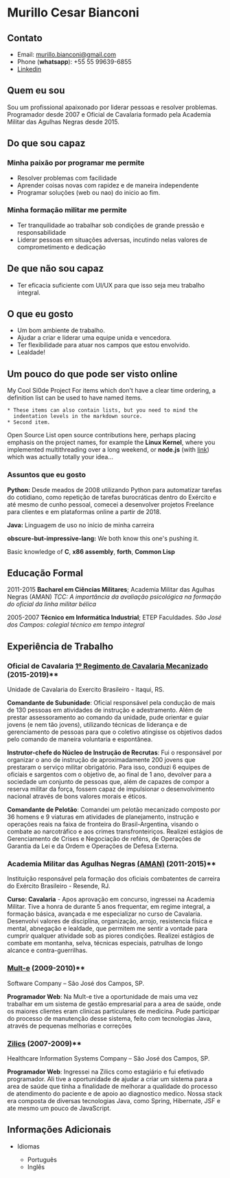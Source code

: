 Murillo Cesar Bianconi
======================

## Contato
- Email: [murillo.bianconi@gmail.com](mailto:murillo.bianconi@gmail.com)
- Phone (**whatsapp**): +55 55 99639-6855
- [Linkedin](https://www.linkedin.com/in/mcbianconi)


## Quem eu sou
Sou um profissional apaixonado por liderar pessoas e resolver problemas. Programador desde 2007 e Oficial de Cavalaria formado pela Academia Militar das Agulhas Negras desde 2015.


## Do que sou capaz
### Minha paixão por programar me permite
- Resolver problemas com facilidade
- Aprender coisas novas com rapidez e de maneira independente
- Programar soluções (web ou nao) do inicio ao fim.

### Minha formação militar me permite
- Ter tranquilidade ao trabalhar sob condições de grande pressão e responsabilidade
- Liderar pessoas em situações adversas, incutindo nelas valores de comprometimento e dedicação


## De que não sou capaz
- Ter eficacia suficiente com UI/UX para que isso seja meu trabalho integral.

## O que eu gosto
- Um bom ambiente de trabalho.
- Ajudar a criar e liderar uma equipe unida e vencedora.
- Ter flexibilidade para atuar nos campos que estou envolvido.
- Lealdade!

## Um pouco do que pode ser visto online

My Cool Si0de Project
   For items which don't have a clear time ordering, a definition
    list can be used to have named items.

    * These items can also contain lists, but you need to mind the
      indentation levels in the markdown source.
    * Second item.

Open Source
   List open source contributions here, perhaps placing emphasis on
    the project names, for example the **Linux Kernel**, where you
    implemented multithreading over a long weekend, or **node.js**
    (with [link](http://nodejs.org)) which was actually totally
    your idea...


### Assuntos que eu gosto

   **Python:** Desde meados de 2008 utilizando Python para automatizar tarefas do cotidiano,
   como repetição de tarefas burocráticas dentro do Exército e até mesmo de cunho pessoal, comecei a desenvolver projetos Freelance para clientes e em plataformas online a partir de 2018.

   **Java:** Linguagem de uso no início de minha carreira

   **obscure-but-impressive-lang:** We both know this one's pushing
    it.

   Basic knowledge of **C**, **x86 assembly**, **forth**, **Common Lisp**

[ref]: https://github.com/githubuser/superlongprojectname


## Educação Formal

2011-2015
    **Bacharel em Ciências Militares**; Academia Militar das Agulhas Negras (AMAN)
    *TCC: A importância da avaliação psicológica na formação do oficial da linha militar bélica*

2005-2007
    **Técnico em Informática Industrial**; ETEP Faculdades.
    *São José dos Campos: colegial técnico em tempo integral*

## Experiência de Trabalho

### Oficial de Cavalaria [1º Regimento de Cavalaria Mecanizado](http://www.1rcmec.eb.mil.br) (2015-2019)**
Unidade de Cavalaria do Exercito Brasileiro - Itaqui, RS.

**Comandante de Subunidade**: Oficial responsável pela condução de mais de 130 pessoas em atividades de instrução e adestramento. Além de prestar assessoramento ao comando da unidade, pude orientar e guiar jovens (e nem tão jovens), utilizando técnicas de liderança e de gerenciamento de pessoas para que o coletivo atingisse os objetivos dados pelo comando de maneira voluntaria e espontânea.

**Instrutor-chefe do Núcleo de Instrução de Recrutas**: Fui o responsável por organizar o ano de instrução de aproximadamente 200 jovens que prestaram o serviço militar obrigatório. Para isso, conduzi 6 equipes de oficiais e sargentos com o objetivo de, ao final de 1 ano, devolver para a sociedade um conjunto de pessoas que, além de capazes de compor a reserva militar da força, fossem capaz de impulsionar o desenvolvimento nacional através de bons valores morais e éticos.

**Comandante de Pelotão**: Comandei um pelotão mecanizado composto por 36 homens e 9 viaturas em atividades de planejamento, instrução e operações reais na faixa de fronteira do Brasil-Argentina, visando o combate ao narcotráfico e aos crimes transfronteiriços.
Realizei estágios de Gerenciamento de Crises e Negociação de reféns, de Operações de Garantia da Lei e da Ordem e Operações de Defesa Externa.



### Academia Militar das Agulhas Negras [(AMAN)](http://www.aman.eb.mil.br/) (2011-2015)**
 Instituição responsável pela formação dos oficiais combatentes de carreira do Exército Brasileiro - Resende, RJ.

 **Curso: Cavalaria** - Apos aprovação em concurso, ingressei na Academia Militar. Tive a honra de durante 5 anos frequentar, em regime integral, a formação básica, avançada e me especializar no curso de Cavalaria.
 Desenvolvi valores de disciplina, organização, arrojo, resistencia física e mental, abnegação e lealdade, que permitem me sentir a vontade para cumprir qualquer atividade sob as piores condições.
 Realizei estágios de combate em montanha, selva, técnicas especiais, patrulhas de longo alcance e contra-guerrilhas.


### [Mult-e](https://www.mult-e.com.br/) (2009-2010)**
Software Company – São José dos Campos, SP.

**Programador Web**: Na Mult-e tive a oportunidade de mais uma vez trabalhar em um sistema de gestão empresarial para a area de saúde, onde os maiores clientes eram clinicas particulares de medicina. Pude participar do processo de manutenção desse sistema, feito com tecnologias Java, através de pequenas melhorias e correções


### [Zilics](https://www.facebook.com/pages/Zilics-Sistemas-de-informa%C3%A7%C3%A3o-em-sa%C3%BAde/115528501790607) (2007-2009)**
Healthcare Information Systems Company – São José dos Campos, SP.

**Programador Web**: Ingressei na Zilics como estagiário e fui efetivado programador. Ali tive a oportunidade de ajudar a criar um sistema para a area de saúde que tinha a finalidade de melhorar a qualidade do processo de atendimento do paciente e de apoio ao diagnostico medico. Nossa stack era composta de diversas tecnologias Java, como Spring, Hibernate, JSF e ate mesmo um pouco de JavaScript.

## Informações Adicionais

* Idiomas

     * Português
     * Inglês